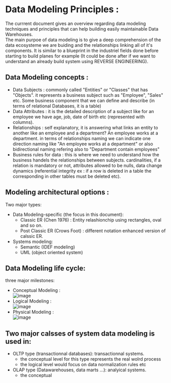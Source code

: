 # Data Modeling Principles :
The currrent document gives an overview regarding data modeling techniques and principles that can help building easily maintainable Data Warehouses.  
The main purpoe of data modeling is to give a deep comprehension of the data ecosysteme we are buiding and the relationships linking all of it's components. It is similar to a blueprint in the industriel fields done before starting to build planes for example (It could be done after if we want to understand an already build system using REVERSE ENGINEERING).  
## Data Modeling concepts :
- Data Subjects : commonly called "Entities" or "Classes" that has "Objects". it represents a business subject such as "Employee", "Sales" etc. Some business component that we can define and describe (in terms of relational Databases, it is a table)
- Data Attributes : it is the detailed description of a subject like for an employee we have age, job, date of birth etc (represented with columns).
- Relationships : self explanatory, it is answering what links an entity to another like an employee and a department? An employee works at a department. in terms of relationships naming we can indicate one direction naming like "An employee works at a department" or also bidirectional naming refering also to "Department contain employees"
- Business rules for data : this is where we need to understand how the business handels the relationships between subjects. cardinalities, if a relation is mandatory or not, attributes allowed to be nulls, data change dynamics (referential integrity ex : if a row is deleted in a table the corresponding in other tables must be deleted etc).
## Modeling architectural options :
Two major types:  
- Data Modeling-specific (the focus in this document):
    - Classic ER (Chen 1976) : Entity relashionchip using rectangles, oval and so on.
    - Post Classic ER (Crows Foot) : different notation enhanced version of calssic ER.
- Systems modeling:
    - Semantic (IDEF modeling)
    - UML (object oriented system)
## Data Modeling life cycle:
three major milestones:  
- Conceptual Modeling :  
  ![image](https://github.com/ZACKHADD/Data_Codes_Steps/assets/59281379/5f91bd5b-8132-4c8c-ae46-f072223687eb)
- Logical Modeling :  
  ![image](https://github.com/ZACKHADD/Data_Codes_Steps/assets/59281379/19477e1d-7f69-4265-b38b-c7e50300bd02 "Logical Model")
- Physical Modeling :  
![image](https://github.com/ZACKHADD/Data_Codes_Steps/assets/59281379/11196f3c-9c26-4ee1-a00b-8cc6e6b44ccc)
## Two major calsses of system data modeling is used in:
- OLTP type (transactionnal databases): transactionnal systems.
    - the conceptual level for this type represents the real wolrd process
    - the logical level would focus on data normalization rules etc
- OLAP type (Datawarehouses, data marts ...): analyical systems.
    - the conceptual
